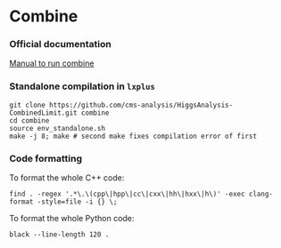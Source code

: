 Combine
=======

### Official documentation

[Manual to run combine](https://github.com/cms-analysis/HiggsAnalysis-CombinedLimit/wiki)

### Standalone compilation in `lxplus`
```
git clone https://github.com/cms-analysis/HiggsAnalysis-CombinedLimit.git combine
cd combine
source env_standalone.sh 
make -j 8; make # second make fixes compilation error of first
```
### Code formatting

To format the whole C++ code:
```
find . -regex '.*\.\(cpp\|hpp\|cc\|cxx\|hh\|hxx\|h\)' -exec clang-format -style=file -i {} \;
```

To format the whole Python code:
```
black --line-length 120 .
```
